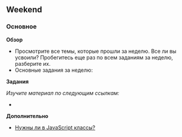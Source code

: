 ## Weekend

### Основное

**Обзор**

- Просмотрите все темы, которые прошли за неделю. Все ли вы усвоили? Пробегитесь еще раз по всем заданиям за неделю, разберите их.
- Основные задания за неделю:  

**Задания**

*Изучите материал по следующим ссылкам:*

- []()

**Дополнительно**

- [Нужны ли в JavaScript классы?](https://habr.com/post/175029/)
